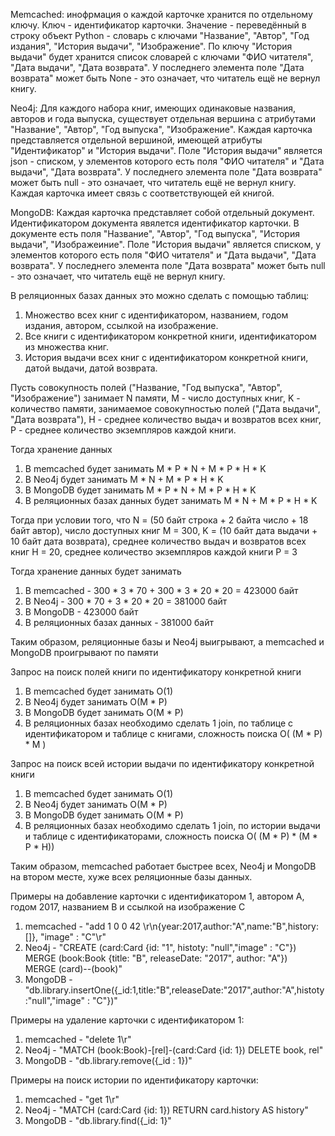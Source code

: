 Memcached: инофрмация о каждой карточке хранится по отдельному ключу. Ключ - идентификатор карточки. Значение - переведённый в строку объект Python - словарь с ключами "Название", "Автор", "Год издания", "История выдачи", "Изображение". По ключу "История выдачи" будет хранится список словарей с ключами "ФИО читателя", "Дата выдачи", "Дата возврата". У последнего элемента поле "Дата возврата" может быть None - это означает, что читатель ещё не вернул книгу.

Neo4j: Для каждого набора книг, имеющих одинаковые названия, авторов и года выпуска, существует отдельная вершина с атрибутами "Название", "Автор", "Год выпуска", "Изображение". Каждая карточка представляется отдельной вершиной, имеющей атрибуты "Идентификатор" и "История выдачи". Поле "История выдачи" является json - списком, у элементов которого есть поля "ФИО читателя" и "Дата выдачи", "Дата возврата". У последнего элемента поле "Дата возврата" может быть null - это означает, что читатель ещё не вернул книгу. Каждая карточка имеет связь с соответствующей ей книгой.

MongoDB: Каждая карточка представляет собой отдельный документ. Идентификатором документа явялется идентификатор карточки. В документе есть поля "Название", "Автор", "Год выпуска", "История выдачи", "Изображеиние". Поле "История выдачи" является списком, у элементов которого есть поля "ФИО читателя" и "Дата выдачи", "Дата возврата". У последнего элемента поле "Дата возврата" может быть null - это означает, что читатель ещё не вернул книгу.

В реляционных базах данных это можно сделать с помощью таблиц:
1) Множество всех книг с идентификатором, названием, годом издания, автором, ссылкой на изображение.
2) Все книги с идентификатором конкретной книги, идентификатором из множества книг.
3) История выдачи всех книг с идентификатором конкретной книги, датой выдачи, датой возврата.

Пусть совокупность полей ("Название, "Год выпуска", "Автор", "Изображение") занимает N памяти, M - число доступных книг, K - количество памяти, занимаемое совокупностью полей ("Дата выдачи", "Дата возврата"), H - среднее количество выдач и возвратов всех книг, P - среднее количество экземпляров каждой книги.

Тогда хранение данных
1) В memcached будет занимать M * P * N + M * P * H * K
2) В Neo4j будет занимать M * N + M * P * H * K
3) В MongoDB будет занимать M * P * N + M * P * H * K
4) В реляционных базах данных будет занимать M * N + M * P * H * K

Тогда при условии того, что N = (50 байт строка + 2 байта число + 18 байт автор), число доступных книг M = 300, K = (10 байт дата выдачи + 10 байт дата возврата), среднее количество выдач и возвратов всех книг H = 20, среднее количество экземпляров каждой книги P = 3

Тогда хранение данных будет занимать
1) В memcached - 300 * 3 * 70 + 300 * 3 * 20 * 20 = 423000 байт
2) В Neo4j - 300 * 70 + 3 * 20 * 20 = 381000 байт
3) В MongoDB - 423000 байт
4) В реляционных базах данных - 381000 байт

Таким образом, реляционные базы и Neo4j выигрывают, а memcached и MongoDB проигрывают по памяти

Запрос на поиск полей книги по идентификатору конкретной книги
1) В memcached будет занимать O(1)
2) В Neo4j будет занимать O(M * P)
3) В MongoDB будет занимать O(M * P)
4) В реляционных базах необходимо сделать 1 join, по таблице с идентификатором и таблице с книгами, сложность поиска O( (M * P) * M )

Запрос на поиск всей истории выдачи по идентификатору конкретной книги
1) В memcached будет занимать O(1)
2) В Neo4j будет занимать O(M * P)
3) В MongoDB будет занимать O(M * P)
4) В реляционных базах необходимо сделать 1 join, по истории выдачи и таблице с идентификаторами, сложность поиска O( (M * P) * (M * P * H))

Таким образом, memcached работает быстрее всех, Neo4j и MongoDB на втором месте, хуже всех реляционные базы данных.

Примеры на добавление карточки с идентификатором 1, автором A, годом 2017, названием B и ссылкой на изображение C
1) memcached - "add 1 0 0 42 \r\n{year:2017,author:"A",name:"B",history:[]}, "image" : "C"\r"
2) Neo4j - "CREATE (card:Card {id: "1", histoty: "null","image" : "C"}) \
MERGE (book:Book {title: "B", releaseDate: "2017", author: "A"}) \
MERGE (card)--(book)"
3) MongoDB - "db.library.insertOne({_id:1,title:"B",releaseDate:"2017",author:"A",histoty:"null","image" : "C"})"

Примеры на удаление карточки с идентификатором 1:
1) memcached - "delete 1\r"
2) Neo4j - "MATCH (book:Book)-[rel]-(card:Card {id: 1}) DELETE book, rel"
3) MongoDB - "db.library.remove({_id : 1})"

Примеры на поиск истории по идентификатору карточки:
1) memcached - "get 1\r"
2) Neo4j - "MATCH (card:Card {id: 1}) RETURN card.history AS history"
3) MongoDB - "db.library.find({_id: 1}"

